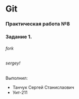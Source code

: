 # Git
### Практическая работа №8
### Задание 1.
###### fork
###### sergey!
Выполнил:
* Танчук Сергей Станислаович
* Уит-211
